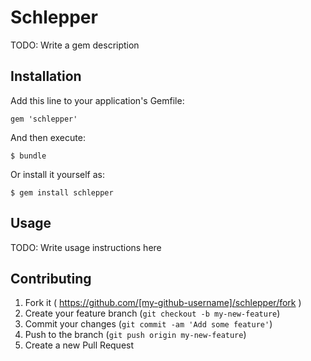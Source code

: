 # Schlepper

TODO: Write a gem description

## Installation

Add this line to your application's Gemfile:

    gem 'schlepper'

And then execute:

    $ bundle

Or install it yourself as:

    $ gem install schlepper

## Usage

TODO: Write usage instructions here

## Contributing

1. Fork it ( https://github.com/[my-github-username]/schlepper/fork )
2. Create your feature branch (`git checkout -b my-new-feature`)
3. Commit your changes (`git commit -am 'Add some feature'`)
4. Push to the branch (`git push origin my-new-feature`)
5. Create a new Pull Request
